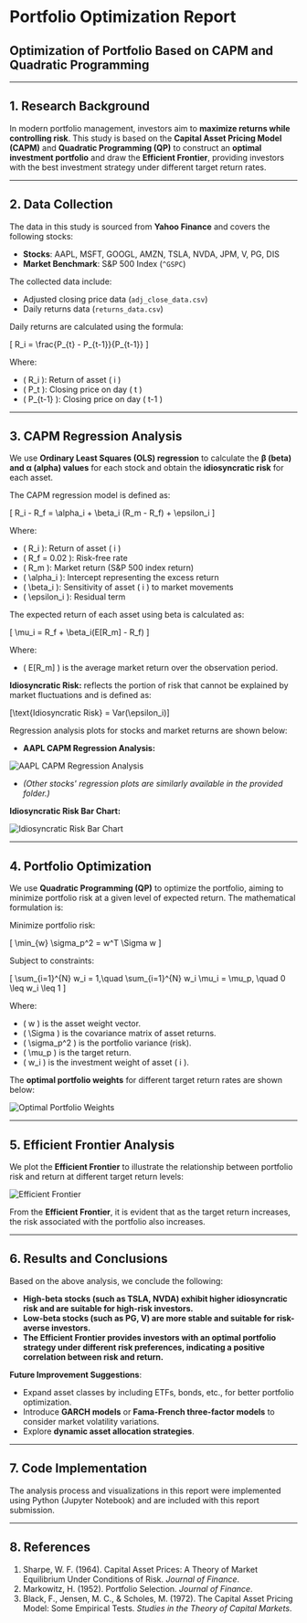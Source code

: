 # Portfolio Optimization Report

## Optimization of Portfolio Based on CAPM and Quadratic Programming

---

## 1. Research Background
In modern portfolio management, investors aim to **maximize returns while controlling risk**. This study is based on the **Capital Asset Pricing Model (CAPM)** and **Quadratic Programming (QP)** to construct an **optimal investment portfolio** and draw the **Efficient Frontier**, providing investors with the best investment strategy under different target return rates.

---

## 2. Data Collection
The data in this study is sourced from **Yahoo Finance** and covers the following stocks:
- **Stocks**: AAPL, MSFT, GOOGL, AMZN, TSLA, NVDA, JPM, V, PG, DIS
- **Market Benchmark**: S&P 500 Index (`^GSPC`)

The collected data include:
- Adjusted closing price data (`adj_close_data.csv`)
- Daily returns data (`returns_data.csv`)

Daily returns are calculated using the formula:

\[ R_i = \frac{P_{t} - P_{t-1}}{P_{t-1}} \]

Where:
- \( R_i \): Return of asset \( i \)
- \( P_t \): Closing price on day \( t \)
- \( P_{t-1} \): Closing price on day \( t-1 \)

---

## 3. CAPM Regression Analysis
We use **Ordinary Least Squares (OLS) regression** to calculate the **β (beta) and α (alpha) values** for each stock and obtain the **idiosyncratic risk** for each asset.

The CAPM regression model is defined as:

\[ R_i - R_f = \alpha_i + \beta_i (R_m - R_f) + \epsilon_i \]

Where:
- \( R_i \): Return of asset \( i \)
- \( R_f = 0.02 \): Risk-free rate
- \( R_m \): Market return (S&P 500 index return)
- \( \alpha_i \): Intercept representing the excess return
- \( \beta_i \): Sensitivity of asset \( i \) to market movements
- \( \epsilon_i \): Residual term

The expected return of each asset using beta is calculated as:

\[ \mu_i = R_f + \beta_i(E[R_m] - R_f) \]

Where:
- \( E[R_m] \) is the average market return over the observation period.

**Idiosyncratic Risk:** reflects the portion of risk that cannot be explained by market fluctuations and is defined as:

\[\text{Idiosyncratic Risk} = Var(\epsilon_i)\]

Regression analysis plots for stocks and market returns are shown below:

- **AAPL CAPM Regression Analysis:**

![AAPL CAPM Regression Analysis](capm_regression_AAPL.png)

- *(Other stocks' regression plots are similarly available in the provided folder.)*

**Idiosyncratic Risk Bar Chart:**

![Idiosyncratic Risk Bar Chart](idiosyncratic_risk.png)

---

## 4. Portfolio Optimization
We use **Quadratic Programming (QP)** to optimize the portfolio, aiming to minimize portfolio risk at a given level of expected return. The mathematical formulation is:

Minimize portfolio risk:

\[ \min_{w} \sigma_p^2 = w^T \Sigma w \]

Subject to constraints:

\[ \sum_{i=1}^{N} w_i = 1,\quad \sum_{i=1}^{N} w_i \mu_i = \mu_p, \quad 0 \leq w_i \leq 1 \]

Where:
- \( w \) is the asset weight vector.
- \( \Sigma \) is the covariance matrix of asset returns.
- \( \sigma_p^2 \) is the portfolio variance (risk).
- \( \mu_p \) is the target return.
- \( w_i \) is the investment weight of asset \( i \).

The **optimal portfolio weights** for different target return rates are shown below:

![Optimal Portfolio Weights](optimal_portfolio_weights.png)

---

## 5. Efficient Frontier Analysis
We plot the **Efficient Frontier** to illustrate the relationship between portfolio risk and return at different target return levels:

![Efficient Frontier](efficient_frontier.png)

From the **Efficient Frontier**, it is evident that as the target return increases, the risk associated with the portfolio also increases.

---

## 6. Results and Conclusions
Based on the above analysis, we conclude the following:
- **High-beta stocks (such as TSLA, NVDA) exhibit higher idiosyncratic risk and are suitable for high-risk investors.**
- **Low-beta stocks (such as PG, V) are more stable and suitable for risk-averse investors.**
- **The Efficient Frontier provides investors with an optimal portfolio strategy under different risk preferences, indicating a positive correlation between risk and return.**

**Future Improvement Suggestions**:
- Expand asset classes by including ETFs, bonds, etc., for better portfolio optimization.
- Introduce **GARCH models** or **Fama-French three-factor models** to consider market volatility variations.
- Explore **dynamic asset allocation strategies**.

---

## 7. Code Implementation
The analysis process and visualizations in this report were implemented using Python (Jupyter Notebook) and are included with this report submission.

---

## 8. References
1. Sharpe, W. F. (1964). Capital Asset Prices: A Theory of Market Equilibrium Under Conditions of Risk. *Journal of Finance*.
2. Markowitz, H. (1952). Portfolio Selection. *Journal of Finance*.
3. Black, F., Jensen, M. C., & Scholes, M. (1972). The Capital Asset Pricing Model: Some Empirical Tests. *Studies in the Theory of Capital Markets*.
